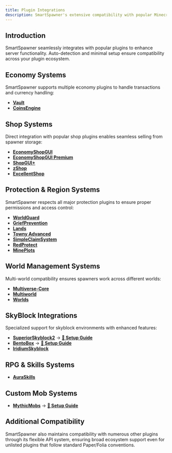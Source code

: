```yaml
---
title: Plugin Integrations
description: SmartSpawner's extensive compatibility with popular Minecraft plugins.
---
```


## Introduction

SmartSpawner seamlessly integrates with popular plugins to enhance server functionality. Auto-detection and minimal setup ensure compatibility across your plugin ecosystem.

## Economy Systems
SmartSpawner supports multiple economy plugins to handle transactions and currency handling:

- **[Vault](https://www.spigotmc.org/resources/vault.34315/)**
- **[CoinsEngine](https://modrinth.com/plugin/coinsengine)**

## Shop Systems
Direct integration with popular shop plugins enables seamless selling from spawner storage:

- **[EconomyShopGUI](https://www.spigotmc.org/resources/economyshopgui.69927/)**
- **[EconomyShopGUI Premium](https://www.spigotmc.org/resources/economyshopgui-premium.104414/)**
- **[ShopGUI+](https://www.spigotmc.org/resources/shopgui-1-8-1-21.6515/)**
- **[zShop](https://www.spigotmc.org/resources/zshop-advanced-shop-plugin.74073/)**
- **[ExcellentShop](https://www.spigotmc.org/resources/excellentshop-%E2%AD%90-4-in-1-multi-currency-shop-chest-shop-overhaul.50696/)**

## Protection & Region Systems
SmartSpawner respects all major protection plugins to ensure proper permissions and access control:

- **[WorldGuard](https://modrinth.com/plugin/worldguard)**
- **[GriefPrevention](https://modrinth.com/plugin/griefprevention)**
- **[Lands](https://www.spigotmc.org/resources/lands-%E2%AD%95-land-claim-plugin-%E2%9C%85-grief-prevention-protection-gui-management-nations-wars-1-21-support.53313/)**
- **[Towny Advanced](https://www.spigotmc.org/resources/towny-advanced.72694/)**
- **[SimpleClaimSystem](https://modrinth.com/plugin/simpleclaimsystem)**
- **[RedProtect](https://www.spigotmc.org/resources/redprotect-anti-grief-server-protection-region-management-mod-mobs-flag-compat-1-7-1-21.15841/)**
- **[MinePlots](https://builtbybit.com/resources/mineplots.21646/)**

## World Management Systems
Multi-world compatibility ensures spawners work across different worlds:

- **[Multiverse-Core](https://modrinth.com/plugin/multiverse-core)**
- **[Multiworld](https://modrinth.com/plugin/multiworld-bukkit)**
- **[Worlds](https://modrinth.com/plugin/worlds-1)**

## SkyBlock Integrations
Specialized support for skyblock environments with enhanced features:

- **[SuperiorSkyblock2](https://www.spigotmc.org/resources/%E2%9A%A1%EF%B8%8F-superiorskyblock2-%E2%9A%A1%EF%B8%8F-the-best-core-on-market-%E2%9A%A1%EF%B8%8F-1-21-3-support.87411/)** -> **[📖 Setup Guide](/SmartSpawner-Docs/integrations/superiorskyblock2)**
- **[BentoBox](https://www.spigotmc.org/resources/bentobox-bskyblock-acidisland-skygrid-caveblock-aoneblock-boxed.73261/)** -> **[📖 Setup Guide](/SmartSpawner-Docs/integrations/bentobox)**
- **[IridiumSkyblock](https://www.spigotmc.org/resources/iridium-skyblock-1-13-1-21-5.62480/)**

## RPG & Skills Systems

- **[AuraSkills](https://modrinth.com/plugin/auraskills)**

## Custom Mob Systems

- **[MythicMobs](https://www.spigotmc.org/resources/mythicmobs.5702/)** -> **[📖 Setup Guide](/SmartSpawner-Docs/integrations/mythicmobs)**

## Additional Compatibility

SmartSpawner also maintains compatibility with numerous other plugins through its flexible API system, ensuring broad ecosystem support even for unlisted plugins that follow standard Paper/Folia conventions.